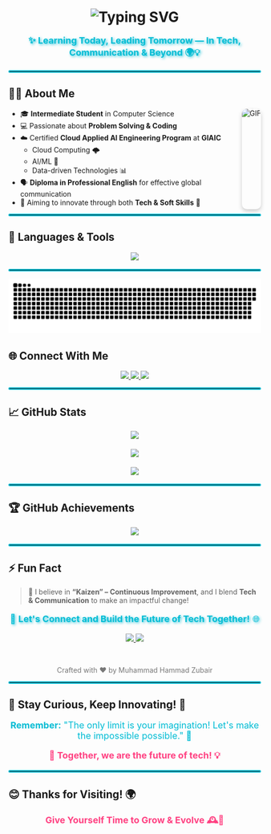 <h1 align="center">
  <img src="https://readme-typing-svg.herokuapp.com?font=Fira+Code&size=45&pause=1000&center=true&vCenter=true&width=900&lines=👨‍💻+Muhammad+Hammad+Zubair;🚀+Cloud+%26+AI+Explorer+%40+GIAIC;🎓+CS+Student+%7C+English+Pro+in+Progress;🎯+Continuous+Growth+%26+Innovation&repeat=true" alt="Typing SVG" />
</h1>

<p align="center" style="font-size: 18px; font-weight: bold; color: #00bcd4; text-shadow: 2px 2px 5px rgba(0, 188, 212, 0.8);">✨ Learning Today, Leading Tomorrow — In Tech, Communication & Beyond 🌍💡</p>

<hr style="border: 2px solid #00bcd4; border-radius: 10px;" />

## 👨‍🚀 About Me

<img align="right" alt="GIF" height="200px" src="https://media.giphy.com/media/qgQUggAC3Pfv687qPC/giphy.gif" style="border-radius: 10px; box-shadow: 0 4px 8px rgba(0,0,0,0.2);" />

- 🎓 <b>Intermediate Student</b> in Computer Science
- 💻 Passionate about <b>Problem Solving & Coding</b>
- ☁️ Certified <b>Cloud Applied AI Engineering Program</b> at <b>GIAIC</b>
  - Cloud Computing 🌩️
  - AI/ML 🤖
  - Data-driven Technologies 📊
- 🗣️ <b>Diploma in Professional English</b> for effective global communication
- 🎯 Aiming to innovate through both <b>Tech & Soft Skills</b> 💼

<hr style="border: 2px solid #00bcd4; border-radius: 10px;" />

## 🚀 Languages & Tools

<p align="center">
  <img src="https://skillicons.dev/icons?i=c,cpp,js,ts,python,django,nodejs,react,nextjs,tailwind,html,css,git,figma,pandas&theme=light" />
</p>

<hr style="border: 2px solid #00bcd4; border-radius: 10px;" />

<picture>
  <source media="(prefers-color-scheme: dark)" srcset="https://raw.githubusercontent.com/MUHAMMAD-HAMMAD-ZUBAIR/MUHAMMAD-HAMMAD-ZUBAIR/output/github-snake-dark.svg" />
  <source media="(prefers-color-scheme: light)" srcset="https://raw.githubusercontent.com/MUHAMMAD-HAMMAD-ZUBAIR/MUHAMMAD-HAMMAD-ZUBAIR/output/github-snake.svg" />
  <img alt="github-snake" src="https://raw.githubusercontent.com/MUHAMMAD-HAMMAD-ZUBAIR/MUHAMMAD-HAMMAD-ZUBAIR/output/github-snake.svg" />
</picture>

## 🌐 Connect With Me

<p align="center">
  <a href="https://x.com/M_HAMMAD_ZUBAIR" target="_blank">
    <img src="https://img.shields.io/badge/X-000000?style=for-the-badge&logo=x&logoColor=white" />
  </a>
  <a href="https://linkedin.com/in/muhammad-hammad-zubair-4046082ba/" target="_blank">
    <img src="https://img.shields.io/badge/LinkedIn-0077B5?style=for-the-badge&logo=linkedin&logoColor=white" />
  </a>
  <a href="https://github.com/MUHAMMAD-HAMMAD-ZUBAIR" target="_blank">
    <img src="https://img.shields.io/badge/GitHub-181717?style=for-the-badge&logo=github&logoColor=white" />
  </a>
</p>

<hr style="border: 2px solid #00bcd4; border-radius: 10px;" />

## 📈 GitHub Stats

<div align="center">
  <img src="https://github-readme-stats.vercel.app/api?username=MUHAMMAD-HAMMAD-ZUBAIR&show_icons=true&theme=tokyonight&hide_border=true&border_radius=20" />
  <br /><br />
  <img src="https://github-readme-streak-stats.herokuapp.com/?user=MUHAMMAD-HAMMAD-ZUBAIR&theme=tokyonight&hide_border=true&border_radius=20" />
  <br /><br />
  <img src="https://github-readme-stats.vercel.app/api/top-langs?username=MUHAMMAD-HAMMAD-ZUBAIR&layout=compact&theme=tokyonight&hide_border=true&border_radius=20" />
</div>

<hr style="border: 2px solid #00bcd4; border-radius: 10px;" />

## 🏆 GitHub Achievements

<p align="center">
  <img src="https://github-profile-trophy.vercel.app/?username=MUHAMMAD-HAMMAD-ZUBAIR&theme=radical&no-frame=true&row=1&margin-w=20" />
</p>

<hr style="border: 2px solid #00bcd4; border-radius: 10px;" />

## ⚡ Fun Fact

> 🌱 I believe in <b>“Kaizen” – Continuous Improvement</b>, and I blend <b>Tech & Communication</b> to make an impactful change!


<p align="center" style="font-size: 18px; color: #00bcd4; text-shadow: 2px 2px 5px rgba(0, 188, 212, 0.8);">
  🚀 <b> Let's Connect and Build the Future of Tech Together!</b> 🌐
</p>

<p align="center">
  <a href="https://github.com/MUHAMMAD-HAMMAD-ZUBAIR" target="_blank">
    <img src="https://img.shields.io/badge/Visit+My+GitHub-181717?style=for-the-badge&logo=github&logoColor=white" />

  <a href="https://linkedin.com/in/muhammad-hammad-zubair-4046082ba/" target="_blank">
    <img src="https://img.shields.io/badge/LinkedIn-0077B5?style=for-the-badge&logo=linkedin&logoColor=white" />
  </a>
</p>

<br />
<p align="center" style="font-size: 14px; color: #777;">
  Crafted with ❤️ by Muhammad Hammad Zubair
</p>

<hr style="border: 2px solid #00bcd4; border-radius: 10px;" />

## 🌟 <b>Stay Curious, Keep Innovating!</b> 🚀

<p align="center" style="font-size: 18px; color: #00bcd4;">
  <b>Remember:</b> "The only limit is your imagination! Let's make the impossible possible." 🌟
</p>

<p align="center" style="font-size: 18px; font-weight: bold; color: #ff4081;">
  🚀 <b>Together, we are the future of tech!</b> 💡
</p>

<hr style="border: 2px solid #00bcd4; border-radius: 10px;" />

## 😊 <b>Thanks for Visiting!</b> 🌍

<p align="center" style="font-size: 18px; font-weight: bold; color: #ff4081;">
  <b>Give Yourself Time to Grow & Evolve</b> 🕰️🌱
</p>

<p align="center" style="font-size: 18px; font-weight: bold; color: #00bcd4
